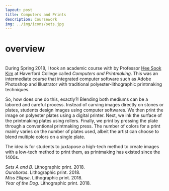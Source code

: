 ```yaml
---
layout: post
title: Computers and Prints
description: Coursework
img: ../img/icons/sets.jpg
---
```


# overview
<br/> During Spring 2018, I took an academic course with by Professor [Hee Sook Kim](https://www.heesookkim.com/) at Haverford College called *Computers and Printmaking*. This was an intermediate course that integrated computer software such as Adobe Photoshop and Illustrator with traditional polyester-lithographic printmaking techniques.

 So, how does one do this, exactly?! Blending both mediums can be a labored and careful process. Instead of carving images directly on stones or plates, students design images using computer softwares. We then print the image on polyester plates using a digital printer. Next, we ink the surface of the printmaking plates using rollers. Finally, we print by pressing the plate through a conventional printmaking press. The number of colors for a print mainly varies on the number of plates used, albeit the artist can choose to blend multiple colors on a single plate.

The idea is for students to juxtapose a high-tech method to create images with a low-tech method to print them, as printmaking has existed since the 1400s.

<center><div class="img_row_5">
	<img class="col three" src="../../img/print/sets.jpg" alt="" />
</div></center>
<div class="col three caption">
	<i>Sets A and B</i>. Lithographic print. 2018. 
</div>

<center><div class="img_row_5">
	<img class="col three" src="../../img/print/Ouroboros.jpg" alt="" />
</div></center>
<div class="col three caption">
	<i>Ouroboros</i>. Lithographic print. 2018. 
</div>

<center><div class="img_row_5">
	<img class="col three" src="../../img/print/Miss_Ellipse.jpg" alt="" />
</div></center>
<div class="col three caption">
	<i>Miss Ellipse</i>. Lithographic print. 2018. 
</div>

<center><div class="img_row_6">
	<img class="col three" src="../../img/print/Year_Of_The_Dog.jpg" alt="" />
</div></center>
<div class="col three caption">
	<i>Year of the Dog</i>. Lithographic print. 2018. 
</div>
